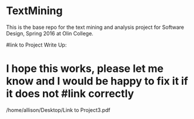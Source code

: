 # TextMining
This is the base repo for the text mining and analysis project for Software Design, Spring 2016 at Olin College.


#link to Project Write Up:
# I hope this works, please let me know and I would be happy to fix it if it does not #link correctly
/home/allison/Desktop/Link to Project3.pdf